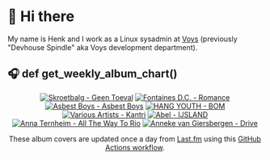 # 👋 Hi there

My name is Henk and I work as a Linux sysadmin at <a href="https://www.voys.co/about/">Voys</a> (previously "Devhouse Spindle" aka Voys development department).

## 🎧 def get_weekly_album_chart()
<!-- lastfm -->
<p align="center"><a href="https://www.last.fm/music/Skroetbalg/Geen+Toeval"><img src="https://lastfm.freetls.fastly.net/i/u/64s/e12dd4d2948f52f88264fb058f046bec.jpg" title="Skroetbalg - Geen Toeval"></a> <a href="https://www.last.fm/music/Fontaines+D.C./Romance"><img src="https://lastfm.freetls.fastly.net/i/u/64s/4f4ae1fdc6b81d93c41c0054d596ccf0.png" title="Fontaines D.C. - Romance"></a> <a href="https://www.last.fm/music/Asbest+Boys/Asbest+Boys"><img src="https://lastfm.freetls.fastly.net/i/u/64s/9de1baad7624c6ab4530df4838c80ad3.jpg" title="Asbest Boys - Asbest Boys"></a> <a href="https://www.last.fm/music/HANG+YOUTH/BOM"><img src="https://lastfm.freetls.fastly.net/i/u/64s/5afed066325ab601957c664c7057bf14.png" title="HANG YOUTH - BOM"></a> <a href="https://www.last.fm/music/Various+Artists/Kantri"><img src="https://lastfm.freetls.fastly.net/i/u/64s/c2156c437387104996eabc8e65de8763.jpg" title="Various Artists - Kantri"></a> <a href="https://www.last.fm/music/Abel/IJSLAND"><img src="https://lastfm.freetls.fastly.net/i/u/64s/048e29fabb179f5a5b08fbdd19150a63.jpg" title="Abel - IJSLAND"></a> <a href="https://www.last.fm/music/Anna+Ternheim/All+The+Way+To+Rio"><img src="https://lastfm.freetls.fastly.net/i/u/64s/17d23c999ea0ed431741543ead1f3a87.jpg" title="Anna Ternheim - All The Way To Rio"></a> <a href="https://www.last.fm/music/Anneke+van+Giersbergen/Drive"><img src="https://lastfm.freetls.fastly.net/i/u/64s/e34873f14bfc9018d0519251d5ddbf02.jpg" title="Anneke van Giersbergen - Drive"></a> </p>

<p align="center">These album covers are updated once a day from <a href="https://www.last.fm/user/hbokh">Last.fm</a> using this <a href="https://github.com/marketplace/actions/lastfm-to-markdown">GitHub Actions workflow</a>.</p>
